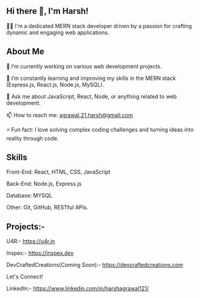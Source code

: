 
## Hi there 👋, I'm Harsh!

👨‍💻 I'm a dedicated MERN stack developer driven by a passion for crafting dynamic and engaging web applications.

## About Me
🔭 I’m currently working on various web development projects.

🌱 I’m constantly learning and improving my skills in the MERN stack (Express.js, React.js, Node.js, MySQL).

💬 Ask me about JavaScript, React, Node, or anything related to web development.

📫 How to reach me: agrawal.21.harsh@gmail.com

⚡ Fun fact: I love solving complex coding challenges and turning ideas into reality through code.

## Skills

Front-End: React, HTML, CSS, JavaScript

Back-End: Node.js, Express.js

Database: MYSQL

Other: Git, GitHub, RESTful APIs.


## Projects:-

U4R:- https://u4r.in

Inspex:- https://inspex.dev

DevCraftedCreations(Coming Soon):- https://devcraftedcreations.com


Let's Connect!

LinkedIn:- https://www.linkedin.com/in/harshagrawal121/


